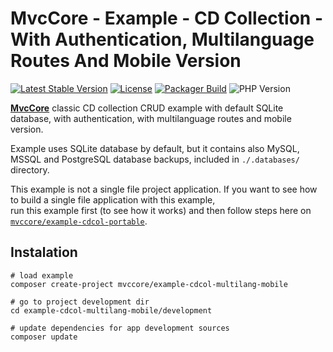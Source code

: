 # MvcCore - Example - CD Collection - With Authentication, Multilanguage Routes And Mobile Version

[![Latest Stable Version](https://img.shields.io/badge/Stable-v5.0.0-brightgreen.svg?style=plastic)](https://github.com/mvccore/example-cdcol-multilang-mobile/releases)
[![License](https://img.shields.io/badge/Licence-BSD-brightgreen.svg?style=plastic)](https://github.com/mvccore/example-cdcol-multilang-mobile/blob/master/LICENCE.md)
[![Packager Build](https://img.shields.io/badge/Packager%20Build-passing-brightgreen.svg?style=plastic)](https://github.com/mvccore/packager)
![PHP Version](https://img.shields.io/badge/PHP->=5.4-brightgreen.svg?style=plastic)

[**MvcCore**](https://github.com/mvccore/mvccore) classic CD collection CRUD example with default SQLite database, with authentication, with multilanguage routes and mobile version.

Example uses SQLite database by default, but it contains also MySQL, MSSQL and PostgreSQL database backups, included in `./.databases/` directory.

This example is not a single file project application. If you want to see how to build a single file application with this example,  
run this example first (to see how it works) and then follow steps here on [`mvccore/example-cdcol-portable`](https://github.com/mvccore/example-cdcol-portable).

## Instalation
```shell
# load example
composer create-project mvccore/example-cdcol-multilang-mobile

# go to project development dir
cd example-cdcol-multilang-mobile/development

# update dependencies for app development sources
composer update
```
